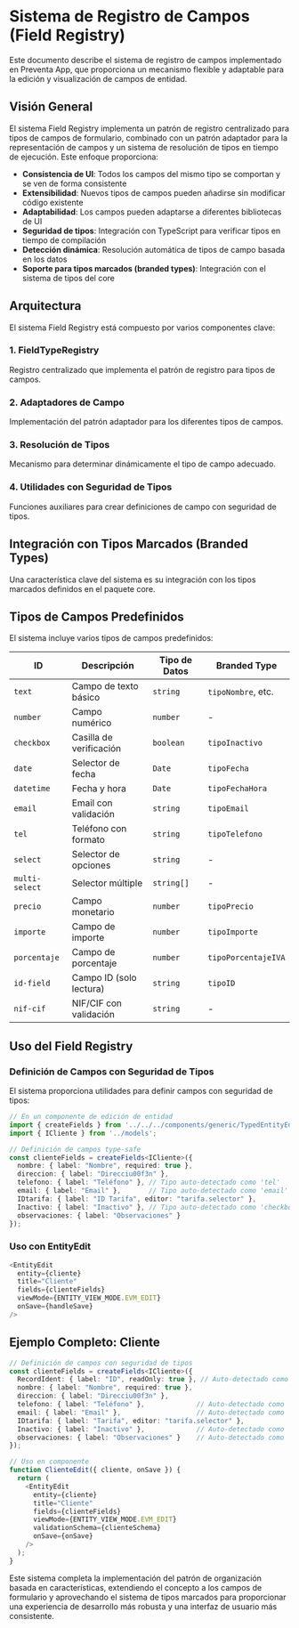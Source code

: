# Sistema de Registro de Campos (Field Registry)

Este documento describe el sistema de registro de campos implementado en Preventa App, que proporciona un mecanismo flexible y adaptable para la edición y visualización de campos de entidad.

## Visión General

El sistema Field Registry implementa un patrón de registro centralizado para tipos de campos de formulario, combinado con un patrón adaptador para la representación de campos y un sistema de resolución de tipos en tiempo de ejecución. Este enfoque proporciona:

- **Consistencia de UI**: Todos los campos del mismo tipo se comportan y se ven de forma consistente
- **Extensibilidad**: Nuevos tipos de campos pueden añadirse sin modificar código existente
- **Adaptabilidad**: Los campos pueden adaptarse a diferentes bibliotecas de UI
- **Seguridad de tipos**: Integración con TypeScript para verificar tipos en tiempo de compilación
- **Detección dinámica**: Resolución automática de tipos de campo basada en los datos
- **Soporte para tipos marcados (branded types)**: Integración con el sistema de tipos del core

## Arquitectura

El sistema Field Registry está compuesto por varios componentes clave:

### 1. FieldTypeRegistry

Registro centralizado que implementa el patrón de registro para tipos de campos.

### 2. Adaptadores de Campo

Implementación del patrón adaptador para los diferentes tipos de campos.

### 3. Resolución de Tipos

Mecanismo para determinar dinámicamente el tipo de campo adecuado.

### 4. Utilidades con Seguridad de Tipos

Funciones auxiliares para crear definiciones de campo con seguridad de tipos.

## Integración con Tipos Marcados (Branded Types)

Una característica clave del sistema es su integración con los tipos marcados definidos en el paquete core.

## Tipos de Campos Predefinidos

El sistema incluye varios tipos de campos predefinidos:

| ID | Descripción | Tipo de Datos | Branded Type |
|----|-------------|---------------|-------------|
| `text` | Campo de texto básico | `string` | `tipoNombre`, etc. |
| `number` | Campo numérico | `number` | - |
| `checkbox` | Casilla de verificación | `boolean` | `tipoInactivo` |
| `date` | Selector de fecha | `Date` | `tipoFecha` |
| `datetime` | Fecha y hora | `Date` | `tipoFechaHora` |
| `email` | Email con validación | `string` | `tipoEmail` |
| `tel` | Teléfono con formato | `string` | `tipoTelefono` |
| `select` | Selector de opciones | `string` | - |
| `multi-select` | Selector múltiple | `string[]` | - |
| `precio` | Campo monetario | `number` | `tipoPrecio` |
| `importe` | Campo de importe | `number` | `tipoImporte` |
| `porcentaje` | Campo de porcentaje | `number` | `tipoPorcentajeIVA` |
| `id-field` | Campo ID (solo lectura) | `string` | `tipoID` |
| `nif-cif` | NIF/CIF con validación | `string` | - |

## Uso del Field Registry

### Definición de Campos con Seguridad de Tipos

El sistema proporciona utilidades para definir campos con seguridad de tipos:

```typescript
// En un componente de edición de entidad
import { createFields } from '../../../components/generic/TypedEntityEdit';
import { ICliente } from '../models';

// Definición de campos type-safe
const clienteFields = createFields<ICliente>({
  nombre: { label: "Nombre", required: true },
  direccion: { label: "Direcciu00f3n" },
  telefono: { label: "Teléfono" }, // Tipo auto-detectado como 'tel'
  email: { label: "Email" },       // Tipo auto-detectado como 'email'
  IDtarifa: { label: "ID Tarifa", editor: "tarifa.selector" },
  Inactivo: { label: "Inactivo" }, // Tipo auto-detectado como 'checkbox'
  observaciones: { label: "Observaciones" }
});
```

### Uso con EntityEdit

```typescript
<EntityEdit
  entity={cliente}
  title="Cliente"
  fields={clienteFields}
  viewMode={ENTITY_VIEW_MODE.EVM_EDIT}
  onSave={handleSave}
/>
```

## Ejemplo Completo: Cliente

```typescript
// Definición de campos con seguridad de tipos
const clienteFields = createFields<ICliente>({
  RecordIdent: { label: "ID", readOnly: true }, // Auto-detectado como 'id-field'
  nombre: { label: "Nombre", required: true },
  direccion: { label: "Direcciu00f3n" },
  telefono: { label: "Teléfono" },             // Auto-detectado como 'tel'
  email: { label: "Email" },                   // Auto-detectado como 'email'
  IDtarifa: { label: "Tarifa", editor: "tarifa.selector" },
  Inactivo: { label: "Inactivo" },             // Auto-detectado como 'checkbox'
  observaciones: { label: "Observaciones" }    // Auto-detectado como 'textarea'
});

// Uso en componente
function ClienteEdit({ cliente, onSave }) {
  return (
    <EntityEdit
      entity={cliente}
      title="Cliente"
      fields={clienteFields}
      viewMode={ENTITY_VIEW_MODE.EVM_EDIT}
      validationSchema={clienteSchema}
      onSave={onSave}
    />
  );
}
```

Este sistema completa la implementación del patrón de organización basada en características, extendiendo el concepto a los campos de formulario y aprovechando el sistema de tipos marcados para proporcionar una experiencia de desarrollo más robusta y una interfaz de usuario más consistente.
